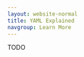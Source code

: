 ```yaml
---
layout: website-normal
title: YAML Explained
navgroup: Learn More
---
```


<div class="jumobotron" markdown="1">

TODO
